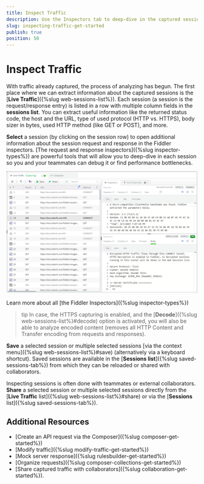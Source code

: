 ```yaml
---
title: Inspect Traffic
description: Use the Inspectors tab to deep-dive in the captured session's headers and bodies.
slug: inspecting-traffic-get-started
publish: true
position: 50
---
```


# Inspect Traffic

With traffic already captured, the process of analyzing has begun. The first place where we can extract information about the captured sessions is the [**Live Traffic**]({%slug web-sessions-list%}). Each session (a session is the request/response entry) is listed in a row with multiple column fields in the __sessions list__. You can extract useful information like the returned status code, the host and the URL, type of used protocol (HTTP vs. HTTPS), body sizer in bytes, used HTTP method (like GET or POST), and more.

**Select** a session (by clicking on the session row) to open additional information about the session request and response in the Fiddler inspectors. [The request and response inspectors]({%slug inspector-types%}) are powerful tools that will allow you to deep-dive in each session so you and your teammates can debug it or find performance bottlenecks. 

![Live Traffic and Inspectors](../images/livetraffic/websessions/websessions-list-all.png)

Learn more about all [the Fiddler Inspectors]({%slug inspector-types%}) 

>tip In case, the HTTPS capturing is enabled, and the [**Decode**]({%slug web-sessions-list%}#decode) option is activated, you will also be able to analyze encoded content (removes all HTTP Content and Transfer encoding from requests and responses).

**Save** a selected session or multiple selected sessions [via the context menu]({%slug web-sessions-list%}#save) (alternatively via a keyboard shortcut). Saved sessions are available in the [**Sessions list**]({%slug saved-sessions-tab%}) from which they can be reloaded or shared with collaborators.

Inspecting sessions is often done with teammates or external collaborators. **Share** a selected session or multiple selected sessions directly from the [__Live Traffic__ list]({%slug web-sessions-list%}#share) or via the [__Sessions__ list]({%slug saved-sessions-tab%}).

## Additional Resources

- [Create an API request via the Composer]({%slug composer-get-started%})
- [Modify traffic]({%slug modify-traffic-get-started%})
- [Mock server response]({%slug rulesbuilder-get-started%})
- [Organize requests]({%slug composer-collections-get-started%})
- [Share captured traffic with collaborators]({%slug collaboration-get-started%}).
